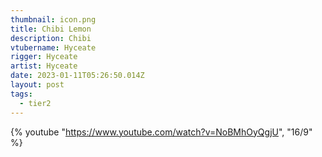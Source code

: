 ```yaml
---
thumbnail: icon.png
title: Chibi Lemon
description: Chibi
vtubername: Hyceate
rigger: Hyceate
artist: Hyceate
date: 2023-01-11T05:26:50.014Z
layout: post
tags:
  - tier2
---
```

{% youtube "https://www.youtube.com/watch?v=NoBMhOyQgjU", "16/9" %}